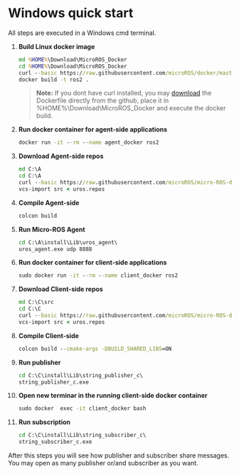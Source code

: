 # Windows quick start

All steps are executed in a Windows cmd terminal.

1. **Build Linux docker image**

    ```cmd
    md %HOME%\Download\MicroROS_Docker
    cd %HOME%\Download\MicroROS_Docker
    curl --basic https://raw.githubusercontent.com/microROS/docker/master/windows/Dockerfile > Dockerfile
    docker build -t ros2 .
    ```
     >**Note:** If you dont have curl installed, you may [download](https://github.com/microROS/docker/tree/feature/micro-ROS/windows) the Dockerfile directly from the github, place it in %HOME%\Download\MicroROS_Docker and execute the docker build.

1. **Run docker container for agent-side applications**

    ```cmd
    docker run -it --rm --name agent_docker ros2
    ```

1. **Download Agent-side repos**

    ```cmd
    md C:\A
    cd C:\A
    curl --basic https://raw.githubusercontent.com/microROS/micro-ROS-doc/master/repos/agent_minimum.repos > uros.repos
    vcs-import src < uros.repos
    ```

1. **Compile Agent-side**

    ```cmd
    colcon build
    ```

1. **Run Micro-ROS Agent**

    ```cmd
    cd C:\A\install\Lib\uros_agent\
    uros_agent.exe udp 8888
    ```

1. **Run docker container for client-side applications**

    ```cmd
    sudo docker run -it --rm --name client_docker ros2
    ```

1. **Download Client-side repos**

    ```cmd
    md C:\C\src
    cd C:\C
    curl --basic https://raw.githubusercontent.com/microROS/micro-ROS-doc/master/repos/client_minimum.repos > uros.repos
    vcs-import src < uros.repos
    ```

1. **Compile Client-side**

    ```cmd
    colcon build --cmake-args -DBUILD_SHARED_LIBS=ON
    ```

1. **Run publisher**

    ```cmd
    cd C:\C\install\Lib\string_publisher_c\
    string_publisher_c.exe
    ```

1. **Open new terminar in the running client-side docker container**

    ```cmd
    sudo docker  exec -it client_docker bash
    ```

1. **Run subscription**

    ```cmd
    cd C:\C\install\Lib\string_subscriber_c\
    string_subscriber_c.exe
    ```


After this steps you will see how publisher and subscriber share messages.
You may open as many publisher or/and subscriber as you want.
